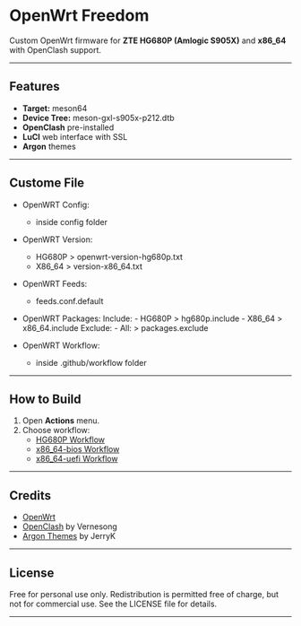 # OpenWrt Freedom

Custom OpenWrt firmware for **ZTE HG680P (Amlogic S905X)** and **x86_64** with OpenClash support.

---

## Features

- **Target:** meson64
- **Device Tree:** meson-gxl-s905x-p212.dtb
- **OpenClash** pre-installed
- **LuCI** web interface with SSL
- **Argon** themes

---

## Custome File

- OpenWRT Config:
  - inside config folder

- OpenWRT Version:
   - HG680P > openwrt-version-hg680p.txt
   - X86_64 > version-x86_64.txt

- OpenWRT Feeds:
  - feeds.conf.default

- OpenWRT Packages:
   Include: 
       - HG680P > hg680p.include
       - X86_64 > x86_64.include
   Exclude:
       - All: > packages.exclude

- OpenWRT Workflow:
  - inside .github/workflow folder

---

## How to Build

1. Open **Actions** menu.
2. Choose workflow:
   - [HG680P Workflow](https://github.com/batarok/openwrt-freedom/actions/workflows/hg680p.yaml)
   - [x86_64-bios Workflow](https://github.com/batarok/openwrt-freedom/actions/workflows/build-x86_64-bios.yaml)
   - [x86_64-uefi Workflow](https://github.com/batarok/openwrt-freedom/actions/workflows/build-x86_64-uefi.yaml)

---

## Credits

- [OpenWrt](https://openwrt.org/)
- [OpenClash](https://github.com/vernesong/OpenClash) by Vernesong
- [Argon Themes](https://github.com/jerrykuku/luci-theme-argon) by JerryK

---

## License

Free for personal use only. Redistribution is permitted free of charge, but not for commercial use.
See the LICENSE file for details.

---